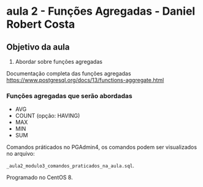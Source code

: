 # aula 2 - Funções Agregadas - Daniel Robert Costa

## Objetivo da aula

1. Abordar sobre funções agregadas

Documentação completa das funções agregadas    
https://www.postgresql.org/docs/13/functions-aggregate.html

### Funções agregadas que serão abordadas

* AVG   
* COUNT (opção: HAVING)   
* MAX   
* MIN   
* SUM   

Comandos práticados no PGAdmin4, os comandos podem ser visualizados no arquivo: 

`_aula2_modulo3_comandos_praticados_na_aula.sql`.

Programado no CentOS 8.
